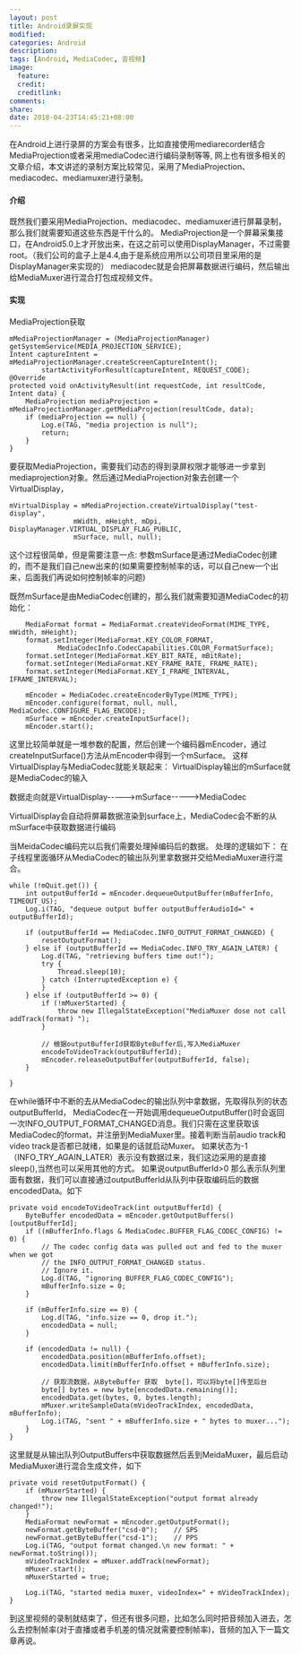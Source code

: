 ```yaml
---
layout: post
title: Android录屏实现
modified:
categories: Android
description:
tags: [Android, MediaCodec, 音视频]
image:
  feature:
  credit:
  creditlink:
comments:
share:
date: 2018-04-23T14:45:21+08:00
---
```


在Android上进行录屏的方案会有很多，比如直接使用mediarecorder结合MediaProjection或者采用mediaCodec进行编码录制等等, 网上也有很多相关的文章介绍，本文讲述的录制方案比较常见，采用了MediaProjection、mediacodec、mediamuxer进行录制。

#### 介绍

既然我们要采用MediaProjection、mediacodec、mediamuxer进行屏幕录制，那么我们就需要知道这些东西是干什么的。
MediaProjection是一个屏幕采集接口，在Android5.0上才开放出来，在这之前可以使用DisplayManager，不过需要root。（我们公司的盒子上是4.4,由于是系统应用所以公司项目里采用的是DisplayManager来实现的）
mediacodec就是会把屏幕数据进行编码，然后输出给MediaMuxer进行混合打包成视频文件。

#### 实现

MediaProjection获取
		
	mMediaProjectionManager = (MediaProjectionManager) getSystemService(MEDIA_PROJECTION_SERVICE);
	Intent captureIntent = mMediaProjectionManager.createScreenCaptureIntent();
            startActivityForResult(captureIntent, REQUEST_CODE);
    @Override
    protected void onActivityResult(int requestCode, int resultCode, Intent data) {
        MediaProjection mediaProjection = mMediaProjectionManager.getMediaProjection(resultCode, data);
        if (mediaProjection == null) {
            Log.e(TAG, "media projection is null");
            return;
        }
    }

要获取MediaProjection，需要我们动态的得到录屏权限才能够进一步拿到mediaprojection对象。然后通过MediaProjection对象去创建一个VirtualDisplay，

	mVirtualDisplay = mMediaProjection.createVirtualDisplay("test-display",
                    mWidth, mHeight, mDpi, DisplayManager.VIRTUAL_DISPLAY_FLAG_PUBLIC,
                    mSurface, null, null);

这个过程很简单，但是需要注意一点: 参数mSurface是通过MediaCodec创建的，而不是我们自己new出来的(如果需要控制帧率的话，可以自己new一个出来，后面我们再说如何控制帧率的问题)
<!--more-->
既然mSurface是由MediaCodec创建的，那么我们就需要知道MediaCodec的初始化：

		MediaFormat format = MediaFormat.createVideoFormat(MIME_TYPE, mWidth, mHeight);
        format.setInteger(MediaFormat.KEY_COLOR_FORMAT,
                MediaCodecInfo.CodecCapabilities.COLOR_FormatSurface);
        format.setInteger(MediaFormat.KEY_BIT_RATE, mBitRate);
        format.setInteger(MediaFormat.KEY_FRAME_RATE, FRAME_RATE);
        format.setInteger(MediaFormat.KEY_I_FRAME_INTERVAL, IFRAME_INTERVAL);

        mEncoder = MediaCodec.createEncoderByType(MIME_TYPE);
        mEncoder.configure(format, null, null, MediaCodec.CONFIGURE_FLAG_ENCODE);
        mSurface = mEncoder.createInputSurface();
        mEncoder.start();

这里比较简单就是一堆参数的配置，然后创建一个编码器mEncoder，通过createInputSurface()方法从mEncoder中得到一个mSurface。
这样VirtualDisplay与MediaCodec就能关联起来：
VirtualDisplay输出的mSurface就是MediaCodec的输入

数据走向就是VirtualDisplay----->mSurface----->MediaCodec

VirtualDisplay会自动将屏幕数据渲染到surface上，MediaCodec会不断的从mSurface中获取数据进行编码

当MeidaCodec编码完以后我们需要处理掉编码后的数据。
处理的逻辑如下：
在子线程里面循环从MediaCodec的输出队列里拿数据并交给MediaMuxer进行混合。

	while (!mQuit.get()) {
        int outputBufferId = mEncoder.dequeueOutputBuffer(mBufferInfo, TIMEOUT_US);
        Log.i(TAG, "dequeue output buffer outputBufferAudioId=" + outputBufferId);

        if (outputBufferId == MediaCodec.INFO_OUTPUT_FORMAT_CHANGED) {
            resetOutputFormat();
        } else if (outputBufferId == MediaCodec.INFO_TRY_AGAIN_LATER) {
            Log.d(TAG, "retrieving buffers time out!");
            try {
                Thread.sleep(10);
            } catch (InterruptedException e) {
            }
        } else if (outputBufferId >= 0) {
            if (!mMuxerStarted) {
                throw new IllegalStateException("MediaMuxer dose not call addTrack(format) ");
            }

            // 根据outputBufferId获取ByteBuffer后,写入MediaMuxer
            encodeToVideoTrack(outputBufferId);
            mEncoder.releaseOutputBuffer(outputBufferId, false);
        }

    }

在while循环中不断的去从MediaCodec的输出队列中拿数据，先取得队列的状态outputBufferId，
MediaCodec在一开始调用dequeueOutputBuffer()时会返回一次INFO_OUTPUT_FORMAT_CHANGED消息。我们只需在这里获取该MediaCodec的format，并注册到MediaMuxer里。接着判断当前audio track和video track是否都已就绪，如果是的话就启动Muxer。
如果状态为-1（INFO_TRY_AGAIN_LATER）表示没有数据过来，我们这边采用的是直接sleep(),当然也可以采用其他的方式。
如果说outputBufferId>0 那么表示队列里面有数据，我们可以直接通过outputBufferId从队列中获取编码后的数据encodedData。如下


	private void encodeToVideoTrack(int outputBufferId) {
        ByteBuffer encodedData = mEncoder.getOutputBuffers()[outputBufferId];
        if ((mBufferInfo.flags & MediaCodec.BUFFER_FLAG_CODEC_CONFIG) != 0) {
            // The codec config data was pulled out and fed to the muxer when we got
            // the INFO_OUTPUT_FORMAT_CHANGED status.
            // Ignore it.
            Log.d(TAG, "ignoring BUFFER_FLAG_CODEC_CONFIG");
            mBufferInfo.size = 0;
        }

        if (mBufferInfo.size == 0) {
            Log.d(TAG, "info.size == 0, drop it.");
            encodedData = null;
        }

        if (encodedData != null) {
            encodedData.position(mBufferInfo.offset);
            encodedData.limit(mBufferInfo.offset + mBufferInfo.size);

            // 获取流数据，从ByteBuffer 获取  byte[]，可以将byte[]传至后台
            byte[] bytes = new byte[encodedData.remaining()];
            encodedData.get(bytes, 0, bytes.length);
            mMuxer.writeSampleData(mVideoTrackIndex, encodedData, mBufferInfo);
            Log.i(TAG, "sent " + mBufferInfo.size + " bytes to muxer...");
        }
    }

这里就是从输出队列OutputBuffers中获取数据然后丢到MeidaMuxer，最后启动MediaMuxer进行混合生成文件，如下

	private void resetOutputFormat() {
        if (mMuxerStarted) {
            throw new IllegalStateException("output format already changed!");
        }
        MediaFormat newFormat = mEncoder.getOutputFormat();
        newFormat.getByteBuffer("csd-0");    // SPS
        newFormat.getByteBuffer("csd-1");    // PPS
        Log.i(TAG, "output format changed.\n new format: " + newFormat.toString());
        mVideoTrackIndex = mMuxer.addTrack(newFormat);
        mMuxer.start();
        mMuxerStarted = true;

        Log.i(TAG, "started media muxer, videoIndex=" + mVideoTrackIndex);
    }

到这里视频的录制就结束了，但还有很多问题，比如怎么同时把音频加入进去，怎么去控制帧率(对于直播或者手机差的情况就需要控制帧率)，音频的加入下一篇文章再说。